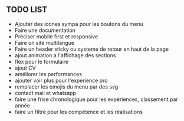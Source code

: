 ## TODO LIST


- Ajouter des icones sympa pour les boutons du menu
- Faire une documentation
- Préciser mobile first et responsive
- Faire un site multilangue
- Faire un header sticky ou systeme de retour en haut de la page
- ajout animation a l'affichage des sections
- flex pour le formulaire
- ajout CV
- améliorer les performances
- ajouter voir plus pour l'experience pro
- remplacer les emojis du menu par des svg
- contact mail et whatsapp
- faire une frise chronologique pour les expériences, classement par année
- faire un filtre pour les compétence et les réalisations
